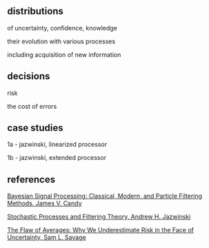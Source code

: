 
## distributions

of uncertainty, confidence, knowledge

their evolution with various processes

including acquisition of new information

## decisions

risk

the cost of errors

## case studies

1a - jazwinski, linearized processor

1b - jazwinski, extended processor

## references

[Bayesian Signal Processing: Classical, Modern, and Particle Filtering Methods, James V. Candy](http://a.co/gp4upXd)

[Stochastic Processes and Filtering Theory, Andrew H. Jazwinski](http://a.co/3QuMFkh)

[The Flaw of Averages: Why We Underestimate Risk in the Face of Uncertainty, Sam L. Savage](http://a.co/cDDBO9p)

